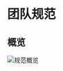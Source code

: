 <!--
 * @Descripttion: 
 * @version: 
 * @Author: yangym
 * @Date: 2021-06-04 14:01:04
 * @LastEditors: yangym
 * @LastEditTime: 2021-06-04 14:01:05
-->
# 团队规范

## 概览
![规范概览](/images/specification/specification.png)